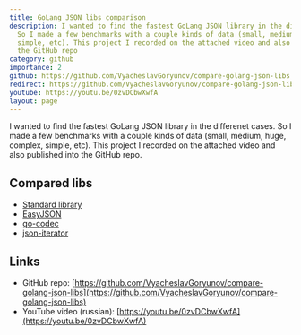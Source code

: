 ```yaml
---
title: GoLang JSON libs comparison
description: I wanted to find the fastest GoLang JSON library in the differenet cases.
  So I made a few benchmarks with a couple kinds of data (small, medium, huge, complex,
  simple, etc). This project I recorded on the attached video and also published into
  the GitHub repo
category: github
importance: 2
github: https://github.com/VyacheslavGoryunov/compare-golang-json-libs
redirect: https://github.com/VyacheslavGoryunov/compare-golang-json-libs
youtube: https://youtu.be/0zvDCbwXwfA
layout: page
---
```


I wanted to find the fastest GoLang JSON library in the differenet cases. So I made a few benchmarks with a couple kinds of data (small, medium, huge, complex, simple, etc). This project I recorded on the attached video and also published into the GitHub repo.

## Compared libs

- [Standard library](https://github.com/golang/go/tree/master/src/encoding/json)
- [EasyJSON](https://github.com/mailru/easyjson)
- [go-codec](https://github.com/ugorji/go)
- [json-iterator](https://github.com/json-iterator/go)


## Links
- GitHub repo: [https://github.com/VyacheslavGoryunov/compare-golang-json-libs](https://github.com/VyacheslavGoryunov/compare-golang-json-libs)
- YouTube video (russian): [https://youtu.be/0zvDCbwXwfA](https://youtu.be/0zvDCbwXwfA)
